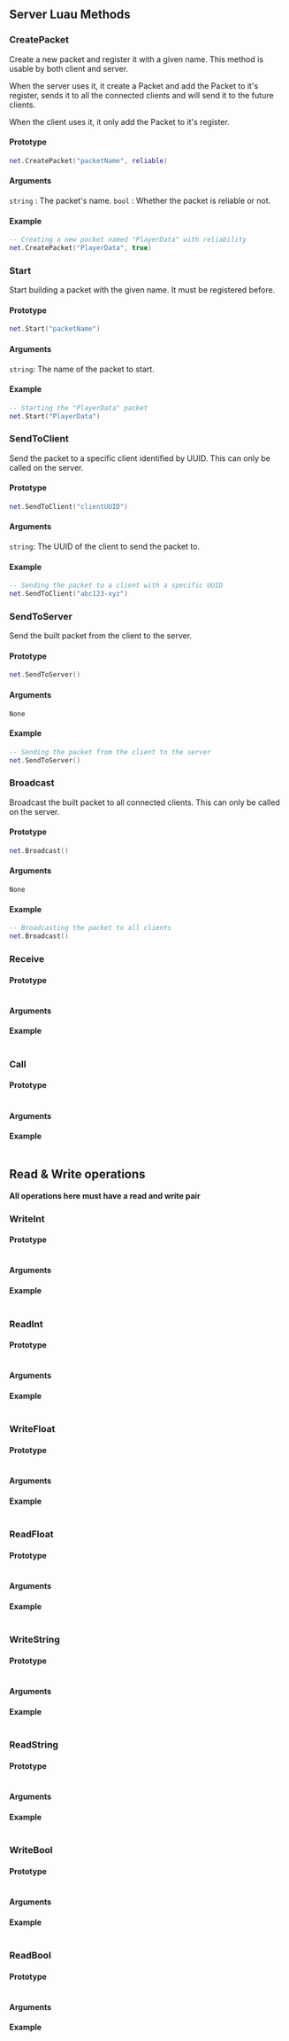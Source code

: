 ## Server Luau Methods

### CreatePacket
  Create a new packet and register it with a given name.
  This method is usable by both client and server.
  
  When the server uses it, it create a Packet and add the Packet to it's register, sends it to all the connected clients and will send it to the future clients.

  When the client uses it, it only add the Packet to it's register.

  #### Prototype
  ```lua
  net.CreatePacket("packetName", reliable)
  ```
  #### Arguments
  `string` : The packet's name. 
  `bool` : Whether the packet is reliable or not.
  #### Example
  ```lua
  -- Creating a new packet named "PlayerData" with reliability
  net.CreatePacket("PlayerData", true)
  ```

### Start
  Start building a packet with the given name. It must be registered before.
  
  #### Prototype  
  ```lua
  net.Start("packetName")
  ```

  #### Arguments  
  `string`: The name of the packet to start.  
  
  #### Example  
  ```lua
  -- Starting the "PlayerData" packet
  net.Start("PlayerData")
  ```

### SendToClient
  Send the packet to a specific client identified by UUID. This can only be called on the server.
  
  #### Prototype  
  ```lua
  net.SendToClient("clientUUID")
  ```
  
  #### Arguments  
  `string`: The UUID of the client to send the packet to.  
  
  #### Example  
  ```lua
  -- Sending the packet to a client with a specific UUID
  net.SendToClient("abc123-xyz")
  ```


### SendToServer
  Send the built packet from the client to the server.
  
  #### Prototype  
  ```lua
  net.SendToServer()
  ```
  
  #### Arguments  
  `None`

  #### Example  
  ```lua
  -- Sending the packet from the client to the server
  net.SendToServer()
  ```

### Broadcast  
  Broadcast the built packet to all connected clients. This can only be called on the server.
  
  #### Prototype  
  ```lua
  net.Broadcast()
  ```
  
  #### Arguments  
  `None`
  
  #### Example  
  ```lua
  -- Broadcasting the packet to all clients
  net.Broadcast()
  ```

### Receive
  #### Prototype
  ```lua
  ```
  #### Arguments
  #### Example
  ```lua
  ```

### Call
  #### Prototype
  ```lua
  ```
  #### Arguments
  #### Example
  ```lua
  ```


## Read & Write operations
__All operations here must have a read and write pair__

### WriteInt
  #### Prototype
  ```lua
  ```
  #### Arguments
  #### Example
  ```lua
  ```

### ReadInt
  #### Prototype
  ```lua
  ```
  #### Arguments
  #### Example
  ```lua
  ```

### WriteFloat
  #### Prototype
  ```lua
  ```
  #### Arguments
  #### Example
  ```lua
  ```

### ReadFloat
  #### Prototype
  ```lua
  ```
  #### Arguments
  #### Example
  ```lua
  ```

### WriteString
  #### Prototype
  ```lua
  ```
  #### Arguments
  #### Example
  ```lua
  ```

### ReadString
  #### Prototype
  ```lua
  ```
  #### Arguments
  #### Example
  ```lua
  ```

### WriteBool
  #### Prototype
  ```lua
  ```
  #### Arguments
  #### Example
  ```lua
  ```

### ReadBool
  #### Prototype
  ```lua
  ```
  #### Arguments
  #### Example
  ```lua
  ```
